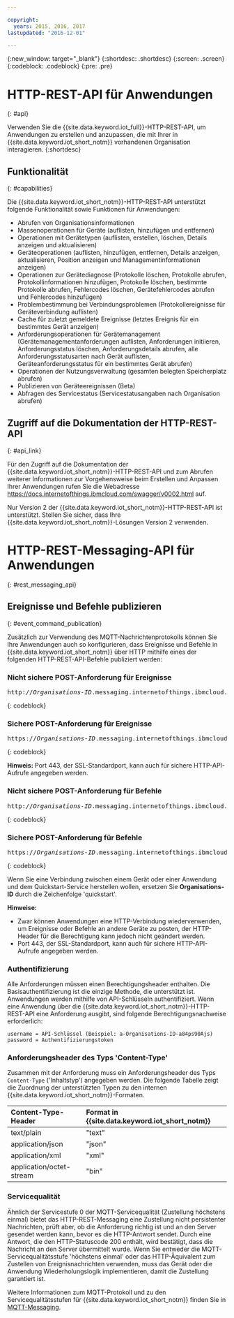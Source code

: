 ```yaml
---

copyright:
  years: 2015, 2016, 2017
lastupdated: "2016-12-01"

---
```


{:new_window: target="_blank"}
{:shortdesc: .shortdesc}
{:screen: .screen}
{:codeblock: .codeblock}
{:pre: .pre}

# HTTP-REST-API für Anwendungen
{: #api}

Verwenden Sie die {{site.data.keyword.iot_full}}-HTTP-REST-API, um Anwendungen zu erstellen und anzupassen, die mit Ihrer in {{site.data.keyword.iot_short_notm}} vorhandenen Organisation interagieren.
{:shortdesc}

## Funktionalität
{: #capabilities}

Die {{site.data.keyword.iot_short_notm}}-HTTP-REST-API unterstützt folgende Funktionalität sowie Funktionen für Anwendungen:

- Abrufen von Organisationsinformationen
- Massenoperationen für Geräte (auflisten, hinzufügen und entfernen)
- Operationen mit Gerätetypen (auflisten, erstellen, löschen, Details anzeigen und aktualisieren)
- Geräteoperationen (auflisten, hinzufügen, entfernen, Details anzeigen, aktualisieren, Position anzeigen und Managementinformationen anzeigen)
- Operationen zur Gerätediagnose (Protokolle löschen, Protokolle abrufen, Protokollinformationen hinzufügen, Protokolle löschen, bestimmte Protokolle abrufen, Fehlercodes löschen, Gerätefehlercodes abrufen und Fehlercodes hinzufügen)
- Problembestimmung bei Verbindungsproblemen (Protokollereignisse für Geräteverbindung auflisten)
- Cache für zuletzt gemeldete Ereignisse (letztes Ereignis für ein bestimmtes Gerät anzeigen)
- Anforderungsoperationen für Gerätemanagement (Gerätemanagementanforderungen auflisten, Anforderungen initiieren, Anforderungsstatus löschen, Anforderungsdetails abrufen, alle Anforderungsstatusarten nach Gerät auflisten, Geräteanforderungsstatus für ein bestimmtes Gerät abrufen)
- Operationen der Nutzungsverwaltung (gesamten belegten Speicherplatz abrufen)
- Publizieren von Geräteereignissen (Beta)
- Abfragen des Servicestatus (Servicestatusangaben nach Organisation abrufen)

## Zugriff auf die Dokumentation der HTTP-REST-API
{: #api_link}

Für den Zugriff auf die Dokumentation der {{site.data.keyword.iot_short_notm}}-HTTP-REST-API und zum Abrufen weiterer Informationen zur Vorgehensweise beim Erstellen und Anpassen Ihrer Anwendungen rufen Sie die Webadresse https://docs.internetofthings.ibmcloud.com/swagger/v0002.html auf.

Nur Version 2 der {{site.data.keyword.iot_short_notm}}-HTTP-REST-API ist unterstützt. Stellen Sie sicher, dass Ihre {{site.data.keyword.iot_short_notm}}-Lösungen Version 2 verwenden.



# HTTP-REST-Messaging-API für Anwendungen
{: #rest_messaging_api}

## Ereignisse und Befehle publizieren
{: #event_command_publication}

Zusätzlich zur Verwendung des MQTT-Nachrichtenprotokolls können Sie Ihre Anwendungen auch so konfigurieren, dass Ereignisse und Befehle in {{site.data.keyword.iot_short_notm}} über HTTP mithilfe eines der folgenden HTTP-REST-API-Befehle publiziert werden:

### Nicht sichere POST-Anforderung für Ereignisse
<pre class="pre">http://<var class="keyword varname">Organisations-ID</var>.messaging.internetofthings.ibmcloud.com:1883/api/v0002/application/types/<var class="keyword varname">Typ-ID</var>/devices/<var class="keyword varname">Geräte-ID</var>/events/<var class="keyword varname">Ereignis-ID</var></pre>
{: codeblock}

### Sichere POST-Anforderung für Ereignisse
<pre class="pre">https://<var class="keyword varname">Organisations-ID</var>.messaging.internetofthings.ibmcloud.com:8883/api/v0002/application/types/<var class="keyword varname">Typ-ID</var>/devices/<var class="keyword varname">Geräte-ID</var>/events/<var class="keyword varname">Ereignis-ID</var></pre>
{: codeblock}

**Hinweis:** Port 443, der SSL-Standardport, kann auch für sichere HTTP-API-Aufrufe angegeben werden.

### Nicht sichere POST-Anforderung für Befehle
<pre class="pre">http://<var class="keyword varname">Organisations-ID</var>.messaging.internetofthings.ibmcloud.com:1883/api/v0002/application/types/<var class="keyword varname">Typ-ID</var>/devices/<var class="keyword varname">Geräte-ID</var>/commands/<var class="keyword varname">Ereignis-ID</var></pre>
{: codeblock}

### Sichere POST-Anforderung für Befehle
<pre class="pre">https://<var class="keyword varname">Organisations-ID</var>.messaging.internetofthings.ibmcloud.com:8883/api/v0002/application/types/<var class="keyword varname">Typ-Id</var>/devices/<var class="keyword varname">Geräte-ID</var>/commands/<var class="keyword varname">Ereignis-ID</var></pre>
{: codeblock}

Wenn Sie eine Verbindung zwischen einem Gerät oder einer Anwendung und dem Quickstart-Service herstellen wollen, ersetzen Sie **Organisations-ID** durch die Zeichenfolge 'quickstart'.

**Hinweise:** 
- Zwar können Anwendungen eine HTTP-Verbindung wiederverwenden, um Ereignisse oder Befehle an andere Geräte zu posten, der HTTP-Header für die Berechtigung kann jedoch nicht geändert werden. 
- Port 443, der SSL-Standardport, kann auch für sichere HTTP-API-Aufrufe angegeben werden.

### Authentifizierung

Alle Anforderungen müssen einen Berechtigungsheader enthalten. Die Basisauthentifizierung ist die einzige Methode, die unterstützt ist. Anwendungen werden mithilfe von API-Schlüsseln authentifiziert. Wenn eine Anwendung über die {{site.data.keyword.iot_short_notm}}-HTTP-REST-API eine Anforderung ausgibt, sind folgende Berechtigungsnachweise erforderlich:

```
username = API-Schlüssel (Beispiel: a-Organisations-ID-a84ps90Ajs)
password = Authentifizierungstoken
```

### Anforderungsheader des Typs 'Content-Type'

Zusammen mit der Anforderung muss ein Anforderungsheader des Typs `Content-Type` ('Inhaltstyp') angegeben werden. Die folgende Tabelle zeigt die Zuordnung der unterstützten Typen zu den internen {{site.data.keyword.iot_short_notm}}-Formaten.

|Content-Type-Header|Format in {{site.data.keyword.iot_short_notm}}|
|:---|:---|
|text/plain|"text"
|application/json| "json"
|application/xml | "xml"
|application/octet-stream|"bin"

### Servicequalität

Ähnlich der Servicestufe 0 der MQTT-Servicequalität (Zustellung höchstens einmal) bietet das HTTP-REST-Messaging eine Zustellung nicht persistenter Nachrichten, prüft aber, ob die Anforderung richtig ist und an den Server gesendet werden kann, bevor es die HTTP-Antwort sendet. Durch eine Antwort, die den HTTP-Statuscode 200 enthält, wird bestätigt, dass die Nachricht an den Server übermittelt wurde. Wenn Sie entweder die MQTT-Servicequalitätsstufe 'höchstens einmal' oder das HTTP-Äquivalent zum Zustellen von Ereignisnachrichten verwenden, muss das Gerät oder die Anwendung Wiederholungslogik implementieren, damit die Zustellung garantiert ist.


Weitere Informationen zum MQTT-Protokoll und zu den Servicequalitätsstufen für {{site.data.keyword.iot_short_notm}} finden Sie in [MQTT-Messaging](../reference/mqtt/index.html).
